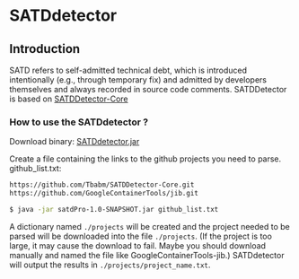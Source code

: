 # SATDdetector
## Introduction
SATD refers to self-admitted technical debt, which is introduced intentionally (e.g., through temporary fix) and admitted by developers themselves and always recorded in source code comments. SATDDetector is based on [SATDDetector-Core](https://github.com/Tbabm/SATDDetector-Core)

### How to use the SATDdetector ?
Download binary: [SATDdetector.jar](https://github.com/ThJoker/SATDdetector/releases/download/v1.0/satdPro-1.0-SNAPSHOT.jar)

Create a file containing the links to the github projects you need to parse. 
github_list.txt:
```bash
https://github.com/Tbabm/SATDDetector-Core.git
https://github.com/GoogleContainerTools/jib.git
```


```bash
$ java -jar satdPro-1.0-SNAPSHOT.jar github_list.txt
```

A dictionary named `./projects` will be created and the project needed to be parsed will be downloaded into the file `./projects`.
(If the project is too large, it may cause the download to fail. Maybe you should download manually and named the file like GoogleContainerTools-jib.)
SATDdetector will output the results in `./projects/project_name.txt`.
